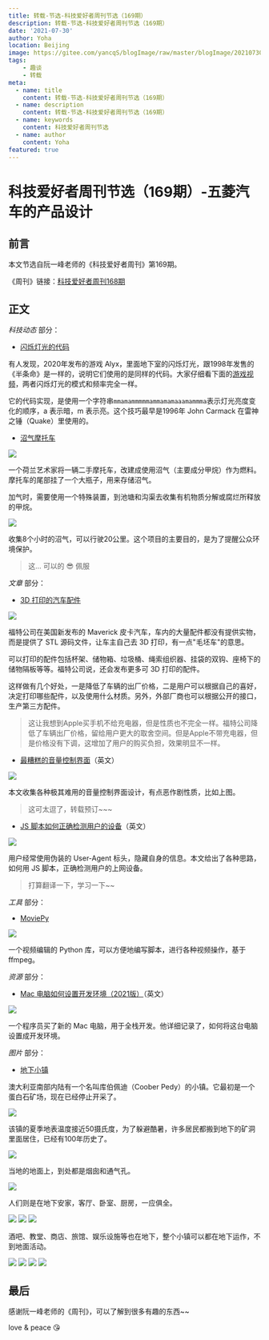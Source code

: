 ```yaml
---
title: 转载-节选-科技爱好者周刊节选（169期）
description: 转载-节选-科技爱好者周刊节选（169期）
date: '2021-07-30'
author: Yoha
location: Beijing
image: https://gitee.com/yancqS/blogImage/raw/master/blogImage/20210730213554.jpeg
tags:
    - 趣谈
    - 转载
meta:
  - name: title
    content: 转载-节选-科技爱好者周刊节选（169期）
  - name: description
    content: 转载-节选-科技爱好者周刊节选（169期）
  - name: keywords
    content: 科技爱好者周刊节选
  - name: author
    content: Yoha
featured: true
---
```


# 科技爱好者周刊节选（169期）-五菱汽车的产品设计

## 前言

本文节选自阮一峰老师的《科技爱好者周刊》第169期。

《周刊》链接：[科技爱好者周刊168期](https://www.ruanyifeng.com/blog/2021/07/weekly-issue-168.html)

## 正文

*科技动态* 部分：

- [闪烁灯光的代码](https://80.lv/articles/valve-reused-the-code-for-flickering-lights-in-alyx-22-years-later/)

有人发现，2020年发布的游戏 Alyx，里面地下室的闪烁灯光，跟1998年发售的《半条命》是一样的，说明它们使用的是同样的代码。大家仔细看下面的[游戏视频](https://v.qq.com/page/p/i/v/p3256qp06iv.html)，两者闪烁灯光的模式和频率完全一样。

它的代码实现，是使用一个字符串`mmamammmmmammamamaaamammma`表示灯光亮度变化的顺序，a 表示暗，m 表示亮。这个技巧最早是1996年 John Carmack 在雷神之锤（Quake）里使用的。

- [沼气摩托车](https://www.notechmagazine.com/2021/07/inventor-harvests-methane-gas-from-ditches-and-ponds-to-power-his-moped.html)

![](https://gitee.com/yancqS/blogImage/raw/master/blogImage/20210730171652.png)

一个荷兰艺术家将一辆二手摩托车，改建成使用沼气（主要成分甲烷）作为燃料。摩托车的尾部挂了一个大瓶子，用来存储沼气。

加气时，需要使用一个特殊装置，到池塘和沟渠去收集有机物质分解或腐烂所释放的甲烷。

![](https://gitee.com/yancqS/blogImage/raw/master/blogImage/20210730171808.jpeg)

收集8个小时的沼气，可以行驶20公里。这个项目的主要目的，是为了提醒公众环境保护。

> 这... 可以的 😎 佩服

*文章* 部分：

- [3D 打印的汽车配件](https://www.motor1.com/news/513312/ford-maverick-3d-print-accessories/)

![](https://gitee.com/yancqS/blogImage/raw/master/blogImage/20210730172550.jpeg)

福特公司在美国新发布的 Maverick 皮卡汽车，车内的大量配件都没有提供实物，而是提供了 STL 源码文件，让车主自己去 3D 打印，有一点"毛坯车"的意思。

可以打印的配件包括杯架、储物箱、垃圾桶、绳索组织器、挂袋的双钩、座椅下的储物隔板等等。福特公司说，还会发布更多可 3D 打印的配件。

这样做有几个好处，一是降低了车辆的出厂价格，二是用户可以根据自己的喜好，决定打印哪些配件，以及使用什么材质。另外，外部厂商也可以根据公开的接口，生产第三方配件。

> 这让我想到Apple买手机不给充电器，但是性质也不完全一样。福特公司降低了车辆出厂价格，留给用户更大的取舍空间。但是Apple不带充电器，但是价格没有下调，这增加了用户的购买负担，效果明显不一样。

- [最糟糕的音量控制界面](https://uxdesign.cc/the-worst-volume-control-ui-in-the-world-60713dc86950)（英文）

![](https://gitee.com/yancqS/blogImage/raw/master/blogImage/20210730175038.gif)

本文收集各种极其难用的音量控制界面设计，有点恶作剧性质，比如上图。

> 这可太逗了，转载预订~~~

- [JS 脚本如何正确检测用户的设备](https://multilogin.com/why-mimicking-a-device-is-almost-impossible/)（英文）

![](https://gitee.com/yancqS/blogImage/raw/master/blogImage/20210730210308.jpeg)

用户经常使用伪装的 User-Agent 标头，隐藏自身的信息。本文给出了各种思路，如何用 JS 脚本，正确检测用户的上网设备。

> 打算翻译一下，学习一下~~

*工具* 部分：

- [MoviePy](https://github.com/Zulko/moviepy)

![](https://gitee.com/yancqS/blogImage/raw/master/blogImage/20210730211658.jpeg)

一个视频编辑的 Python 库，可以方便地编写脚本，进行各种视频操作，基于 ffmpeg。

*资源* 部分：

- [Mac 电脑如何设置开发环境（2021版）](https://www.swyx.io/new-mac-setup-2021/)（英文）

![](https://gitee.com/yancqS/blogImage/raw/master/blogImage/20210730212932.jpeg)

一个程序员买了新的 Mac 电脑，用于全栈开发。他详细记录了，如何将这台电脑设置成开发环境。

*图片* 部分：

- [地下小镇](https://www.businessinsider.com/inside-coober-pedy-australias-underground-town-2016-1)

澳大利亚南部内陆有一个名叫库伯佩迪（Coober Pedy）的小镇。它最初是一个蛋白石矿场，现在已经停止开采了。

![](https://gitee.com/yancqS/blogImage/raw/master/blogImage/20210730213245.jpeg)

该镇的夏季地表温度接近50摄氏度，为了躲避酷暑，许多居民都搬到地下的矿洞里面居住，已经有100年历史了。

![](https://gitee.com/yancqS/blogImage/raw/master/blogImage/20210730213313.jpeg)

当地的地面上，到处都是烟囱和通气孔。

![](https://gitee.com/yancqS/blogImage/raw/master/blogImage/20210730213346.jpeg)

人们则是在地下安家，客厅、卧室、厨房，一应俱全。

![](https://gitee.com/yancqS/blogImage/raw/master/blogImage/20210730213442.jpeg)
![](https://gitee.com/yancqS/blogImage/raw/master/blogImage/20210730213443.jpeg)
![](https://gitee.com/yancqS/blogImage/raw/master/blogImage/20210730213444.jpeg)

酒吧、教堂、商店、旅馆、娱乐设施等也在地下，整个小镇可以都在地下运作，不到地面活动。

![](https://gitee.com/yancqS/blogImage/raw/master/blogImage/20210730213553.jpeg)
![](https://gitee.com/yancqS/blogImage/raw/master/blogImage/20210730213554.jpeg)
![](https://gitee.com/yancqS/blogImage/raw/master/blogImage/20210730213555.jpeg)
![](https://gitee.com/yancqS/blogImage/raw/master/blogImage/20210730213556.jpeg)

## 最后

感谢阮一峰老师的《周刊》，可以了解到很多有趣的东西~~

love & peace :kissing_heart: